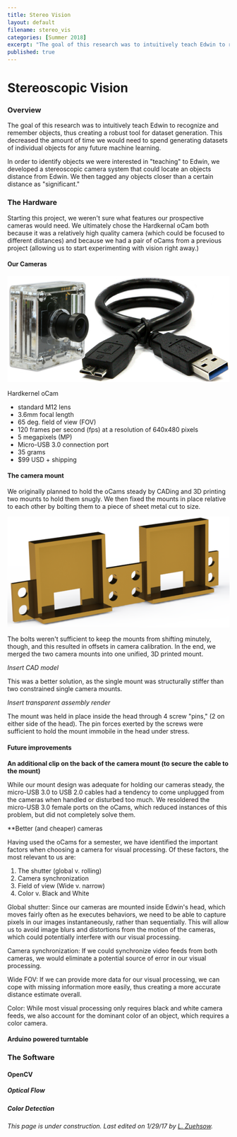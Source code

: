 ```yaml
---
title: Stereo Vision
layout: default
filename: stereo_vis
categories: [Summer 2018]
excerpt: "The goal of this research was to intuitively teach Edwin to recognize and remember objects, thus creating a robust tool for dataset generation."
published: true
---
```


# Stereoscopic Vision

### Overview

The goal of this research was to intuitively teach Edwin to recognize and remember objects, thus creating a robust tool for dataset generation. This decreased the amount of time we would need to spend generating datasets of individual objects for any future machine learning.

In order to identify objects we were interested in "teaching" to Edwin, we developed a stereoscopic camera system that could locate an objects distance from Edwin. We then tagged any objects closer than a certain distance as "significant."

### The Hardware

  Starting this project, we weren't sure what features our prospective cameras would need.
  We ultimately chose the Hardkernal oCam both because it was a relatively high quality camera (which could be focused to different distances) and because we had a pair of oCams from a previous project (allowing us to start experimenting  with vision right away.)

#### Our Cameras
  
  ![ocam](/assets/images/archive/ocam.jpg)
  
  Hardkernel oCam
  
  - standard M12 lens
  - 3.6mm focal length
  - 65 deg. field of view (FOV)
  - 120 frames per second (fps) at a resolution of 640x480 pixels
  - 5 megapixels (MP)
  - Micro-USB 3.0 connection port
  - 35 grams
  - $99 USD + shipping

#### The camera mount

  We originally planned to hold the oCams steady by CADing and 3D printing two mounts to hold them snugly. We then fixed the mounts in place relative to each other by bolting them to a piece of sheet metal cut to size.
  
  ![oCam_Mount](/assets/images/archive/oCam_Mount.png)
  
  The bolts weren't sufficient to keep the mounts from shifting minutely, though, and this resulted in offsets in camera calibration. In the end, we merged the two camera mounts into one unified, 3D printed mount. 
  
  *Insert CAD model*
  
  This was a better solution, as the single mount was structurally stiffer than two constrained single camera mounts.
  
  *Insert transparent assembly render*
  
  The mount was held in place inside the head through 4 screw "pins," (2 on either side of the head). The pin forces exerted by the screws were sufficient to hold the mount immobile in the head under stress.
  
#### Future improvements

**An additional clip on the back of the camera mount (to secure the cable to the mount)**

  While our mount design was adequate for holding our cameras steady, the micro-USB 3.0 to USB 2.0 cables had a tendency to come unplugged from the cameras when handled or disturbed too much. We resoldered the micro-USB 3.0 female ports on the oCams, which reduced instances of this problem, but did not completely solve them.
  
**Better (and cheaper) cameras

  Having used the oCams for a semester, we have identified the important factors when choosing a camera for visual processing.
  Of these factors, the most relevant to us are:
  
  1. The shutter (global v. rolling)
  2. Camera synchronization
  3. Field of view (Wide v. narrow)
  4. Color v. Black and White
  
Global shutter: Since our cameras are mounted inside Edwin's head, which moves fairly often as he executes behaviors, we need to be able to capture pixels in our images instantaneously, rather than sequentially. This will allow us to avoid image blurs and distortions from the motion of the cameras, which could potentially interfere with our visual processing.

Camera synchronization: If we could synchronize video feeds from both cameras, we would eliminate a potential source of error in our visual processing.

Wide FOV: If we can provide more data for our visual processing, we can cope with missing information more easily, thus creating a more accurate distance estimate overall.

Color: While most visual processing only requires black and white camera feeds, we also account for the dominant color of an object, which requires a color camera.
  
#### Arduino powered turntable

### The Software

  

#### OpenCV

##### Optical Flow

##### Color Detection

##### 


*This page is under construction. Last edited on 1/29/17 by [L. Zuehsow](https://github.com/Oktober13).*

